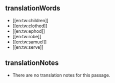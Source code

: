## translationWords

* [[en:tw:children]]
* [[en:tw:clothed]]
* [[en:tw:ephod]]
* [[en:tw:robe]]
* [[en:tw:samuel]]
* [[en:tw:serve]]

## translationNotes

* There are no translation notes for this passage.
